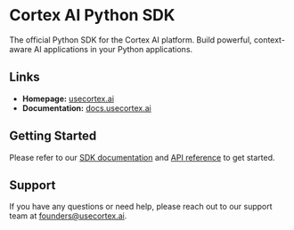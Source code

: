 ```

```


# Cortex AI Python SDK

The official Python SDK for the Cortex AI platform. Build powerful, context-aware AI applications in your Python applications.

## Links

- **Homepage:** [usecortex.ai](https://www.usecortex.ai/)
- **Documentation:** [docs.usecortex.ai](https://docs.usecortex.ai/)

## Getting Started

Please refer to our [SDK documentation](https://docs.usecortex.ai/api-reference/sdks) and [API reference](https://docs.usecortex.ai/api-reference/introduction) to get started.

## Support

If you have any questions or need help, please reach out to our support team at [founders@usecortex.ai](mailto:founders@usecortex.ai).
